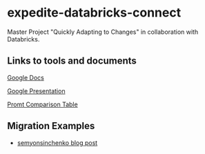 # expedite-databricks-connect
Master Project "Quickly Adapting to Changes" in collaboration with Databricks.

## Links to tools and documents
[Google Docs](https://docs.google.com/document/d/1tK_c16VeqnaCH_zGIDAniX0dn4n3D9JOet2HC2mvnDc/edit?usp=sharing)

[Google Presentation](https://docs.google.com/presentation/d/1weDPT_PqyhPAbvWtT8X4rUJAG2AY0wSjm0xntYPNEXk/edit?usp=sharing)

[Promt Comparison Table](https://docs.google.com/spreadsheets/d/1i-gbJA5AMgQzv4gk7S6qcKBAfWoZdDpxRPmaWZf9cp4/edit?gid=0#gid=0)

## Migration Examples
- [semyonsinchenko blog post](https://semyonsinchenko.github.io/ssinchenko/post/porting_deequ_to_sparkconnect/)
